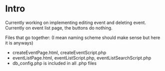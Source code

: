 # Intro
Currently working on implementing editing event and deleting event. Currently on event list page, the buttons do nothing.

Files that go together: (I mean naming scheme should make sense but here it is anyways)
- createEventPage.html, createEventScript.php
- eventListPage.html, eventListScript.php, eventListSearchScript.php
- db_config.php is included in all .php files

